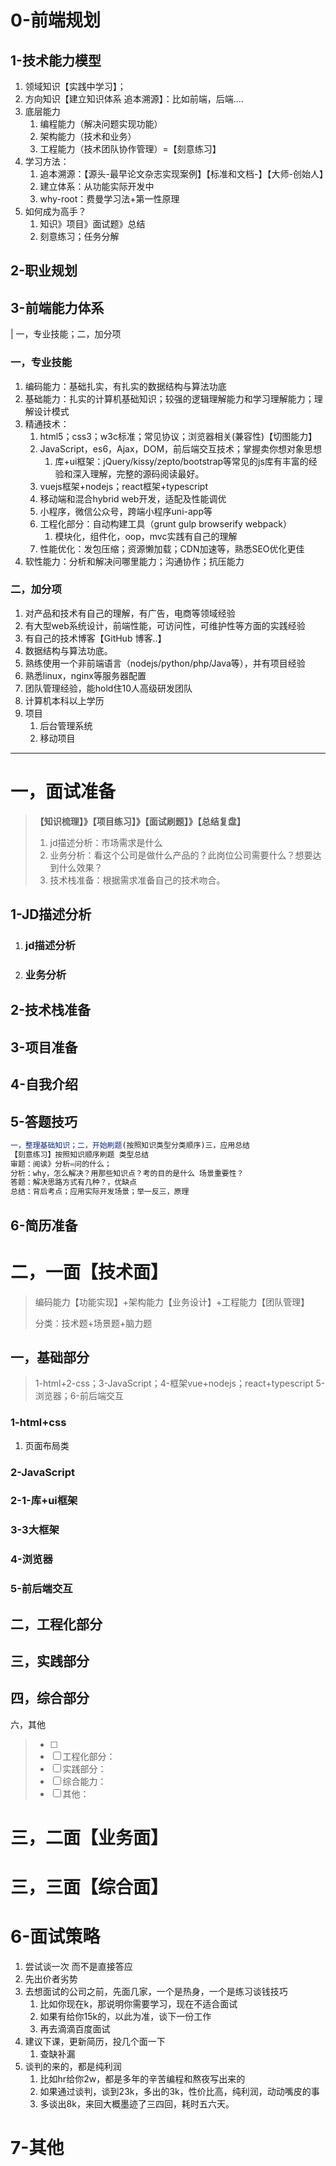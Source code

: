 # 0-前端规划

## 1-技术能力模型

1. 领域知识【实践中学习】；
2. 方向知识【建立知识体系 追本溯源】：比如前端，后端....
3. 底层能力
   1. 编程能力（解决问题实现功能）
   2. 架构能力（技术和业务）
   3. 工程能力（技术团队协作管理）=【刻意练习】
4. 学习方法：
   1. 追本溯源：【源头-最早论文杂志实现案例】【标准和文档-】【大师-创始人】          
   2. 建立体系：从功能实际开发中
   3. why-root：费曼学习法+第一性原理
5. 如何成为高手？
   1. 知识》项目》面试题》总结
   2. 刻意练习；任务分解	

## 2-职业规划

## 3-前端能力体系

| 一，专业技能；二，加分项

### 一，专业技能

1. 编码能力：基础扎实，有扎实的数据结构与算法功底
2. 基础能力：扎实的计算机基础知识；较强的逻辑理解能力和学习理解能力；理解设计模式
3. 精通技术：
   1. html5；css3；w3c标准；常见协议；浏览器相关(兼容性)【切图能力】
   2. JavaScript，es6，Ajax，DOM，前后端交互技术；掌握卖你想对象思想
      1. 库+ui框架：jQuery/kissy/zepto/bootstrap等常见的js库有丰富的经验和深入理解，完整的源码阅读最好。
   3. vuejs框架+nodejs；react框架+typescript
   4. 移动端和混合hybrid web开发，适配及性能调优
   5. 小程序，微信公众号，跨端小程序uni-app等
   6. 工程化部分：自动构建工具（grunt gulp browserify webpack）
      1. 模块化，组件化，oop，mvc实践有自己的理解
   7. 性能优化：发包压缩；资源懒加载；CDN加速等，熟悉SEO优化更佳
4. 软性能力：分析和解决问哪里能力；沟通协作；抗压能力

### 二，加分项

1. 对产品和技术有自己的理解，有广告，电商等领域经验
2. 有大型web系统设计，前端性能，可访问性，可维护性等方面的实践经验
3. 有自己的技术博客【GitHub 博客..】
4. 数据结构与算法功底。
5. 熟练使用一个非前端语言（nodejs/python/php/Java等），并有项目经验
6. 熟悉linux，nginx等服务器配置
7. 团队管理经验，能hold住10人高级研发团队
8. 计算机本科以上学历
9. 项目
   1. 后台管理系统
   2. 移动项目







------

# 一，面试准备

> **【知识梳理】》【项目练习】》【面试刷题】》【总结复盘】**
>
> 1. jd描述分析：市场需求是什么
> 2. 业务分析：看这个公司是做什么产品的？此岗位公司需要什么？想要达到什么效果？
> 3. 技术栈准备：根据需求准备自己的技术吻合。

## 1-JD描述分析

1. ### jd描述分析

2. ### 业务分析

## 2-技术栈准备



## 3-项目准备

## 4-自我介绍

## 5-答题技巧

```JavaScript
一，整理基础知识；二，开始刷题(按照知识类型分类顺序)三，应用总结
【刻意练习】按照知识顺序刷题 类型总结
审题：阅读》分析=问的什么；
分析：why，怎么解决？用那些知识点？考的目的是什么 场景重要性？
答题：解决思路方式有几种？，优缺点
总结：背后考点；应用实际开发场景；举一反三，原理

```

## 6-简历准备

# 二，一面【技术面】

> 编码能力【功能实现】+架构能力【业务设计】+工程能力【团队管理】
>
> 分类：技术题+场景题+脑力题

## 一，基础部分

>  1-html+2-css；3-JavaScript；4-框架vue+nodejs；react+typescript  5-浏览器；6-前后端交互

### 1-html+css

1. 页面布局类

### 2-JavaScript

### 2-1-库+ui框架

### 3-3大框架 

### 4-浏览器

### 5-前后端交互

## 二，工程化部分

## 三，实践部分

## 四，综合部分

六，其他

> - [ ] 
> - [ ] 工程化部分：
> - [ ] 实践部分：
> - [ ] 综合能力：
> - [ ] 其他：

# 三，二面【业务面】

# 三，三面【综合面】

# 6-面试策略

1. 尝试谈一次 而不是直接答应
2. 先出价者劣势
3. 去想面试的公司之前，先面几家，一个是热身，一个是练习谈钱技巧
   1. 比如你现在k，那说明你需要学习，现在不适合面试
   2. 如果有给你15k的，以此为准，谈下一份工作
   3. 再去滴滴百度面试
4. 建议下课，更新简历，投几个面一下
   1. 查缺补漏
5. 谈判的来的，都是纯利润
   1. 比如hr给你2w，都是多年的辛苦编程和熬夜写出来的
   2. 如果通过谈判，谈到23k，多出的3k，性价比高，纯利润，动动嘴皮的事
   3. 多谈出8k，来回大概墨迹了三四回，耗时五六天。

# 7-其他

